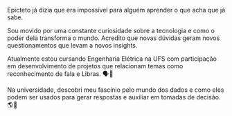 Epicteto já dizia que era impossível para alguém aprender o que acha que já sabe.

Sou movido por uma constante curiosidade sobre a tecnologia e como o poder dela transforma o mundo. 
Acredito que novas dúvidas geram novos questionamentos que levam a novos insights. 

Atualmente estou cursando Engenharia Elétrica na UFS com participação em desenvolvimento de projetos que relacionam temas como reconhecimento de fala e Libras. 🗣️🤙

Na universidade, descobri meu fascínio pelo mundo dos dados e como eles podem ser usados para gerar respostas e auxiliar em tomadas de decisão.🌎🎲
